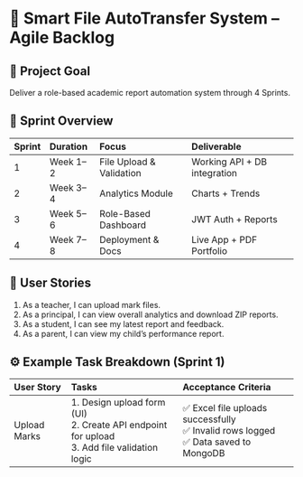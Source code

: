 # 🧭 Smart File AutoTransfer System – Agile Backlog

## 🎯 Project Goal
Deliver a role-based academic report automation system through 4 Sprints.

## 📅 Sprint Overview
| Sprint | Duration | Focus | Deliverable |
|:--|:--|:--|:--|
| 1 | Week 1–2 | File Upload & Validation | Working API + DB integration |
| 2 | Week 3–4 | Analytics Module | Charts + Trends |
| 3 | Week 5–6 | Role-Based Dashboard | JWT Auth + Reports |
| 4 | Week 7–8 | Deployment & Docs | Live App + PDF Portfolio |

## 🧾 User Stories
1. As a teacher, I can upload mark files.
2. As a principal, I can view overall analytics and download ZIP reports.
3. As a student, I can see my latest report and feedback.
4. As a parent, I can view my child’s performance report.

## ⚙️ Example Task Breakdown (Sprint 1)
| User Story | Tasks | Acceptance Criteria |
|:--|:--|:--|
| Upload Marks | 1. Design upload form (UI) <br>2. Create API endpoint for upload <br>3. Add file validation logic | ✅ Excel file uploads successfully <br>✅ Invalid rows logged <br>✅ Data saved to MongoDB |
